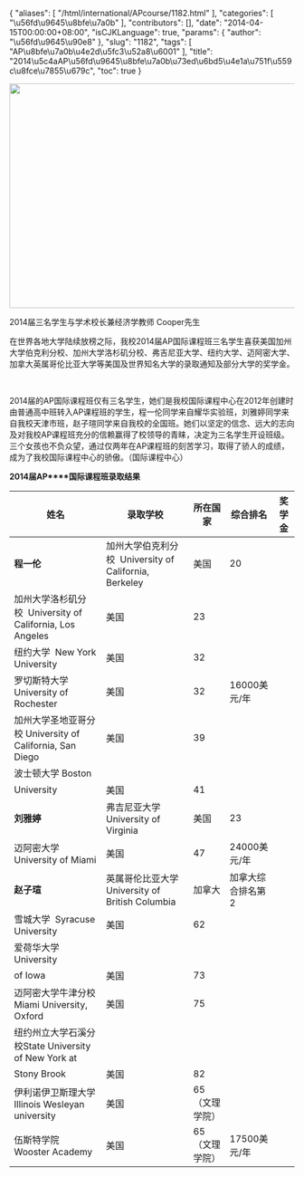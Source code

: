 {
    "aliases": [
        "/html/international/APcourse/1182.html"
    ],
    "categories": [
        "\u56fd\u9645\u8bfe\u7a0b"
    ],
    "contributors": [],
    "date": "2014-04-15T00:00:00+08:00",
    "isCJKLanguage": true,
    "params": {
        "author": "\u56fd\u9645\u90e8"
    },
    "slug": "1182",
    "tags": [
        "AP\u8bfe\u7a0b\u4e2d\u5fc3\u52a8\u6001"
    ],
    "title": "2014\u5c4aAP\u56fd\u9645\u8bfe\u7a0b\u73ed\u6bd5\u4e1a\u751f\u559c\u8fce\u7855\u679c",
    "toc": true
}


<img
    src="https://cdn.tfls.online/mirror/full/fa13ffe12d25717c44410f2dfa1834c28999c4d8.jpg"
    style="display:block;margin-left:auto;margin-right:auto;"
    decoding="async"
    fetchpriority="auto"
    loading="lazy"
    height="397"
    width="600"
/>




2014届三名学生与学术校长兼经济学教师 Cooper先生









在世界各地大学陆续放榜之际，我校2014届AP国际课程班三名学生喜获美国加州大学伯克利分校、加州大学洛杉矶分校、弗吉尼亚大学、纽约大学、迈阿密大学、加拿大英属哥伦比亚大学等美国及世界知名大学的录取通知及部分大学的奖学金。




  




2014届的AP国际课程班仅有三名学生，她们是我校国际课程中心在2012年创建时由普通高中班转入AP课程班的学生，程一伦同学来自耀华实验班，刘雅婷同学来自我校天津市班，赵子瑄同学来自我校的全国班。她们以坚定的信念、远大的志向及对我校AP课程班充分的信赖赢得了校领导的青睐，决定为三名学生开设班级。三个女孩也不负众望，通过仅两年在AP课程班的刻苦学习，取得了骄人的成绩，成为了我校国际课程中心的骄傲。（国际课程中心）




**2014****届****AP****国际课程班录取结果**





| **姓名** | **录取学校** | **所在国家** | **综合排名** | **奖学金** |
| --- | --- | --- | --- | --- |
| **程一伦** | 加州大学伯克利分校     University of California, Berkeley | 美国 | 20 |  |
| 加州大学洛杉矶分校     University of California, Los Angeles | 美国 | 23 |  |
| 纽约大学     New York University | 美国 | 32 |  |
| 罗切斯特大学   University of Rochester | 美国 | 32 | 16000美元/年 |
| 加州大学圣地亚哥分校    University of California, San Diego | 美国 | 39 |  |
| 波士顿大学 Boston  University | 美国 | 41 |  |
| **刘雅婷** | 弗吉尼亚大学     University of Virginia | 美国 | 23 |  |
| 迈阿密大学 University of Miami | 美国 | 47 | 24000美元/年 |
| **赵子瑄** | 英属哥伦比亚大学   University of British Columbia | 加拿大 | 加拿大综合排名第2 |  |
| 雪城大学  Syracuse University | 美国 | 62 |  |
| 爱荷华大学University  of Iowa | 美国 | 73 |  |
| 迈阿密大学牛津分校   Miami University, Oxford | 美国 | 75 |  |
| 纽约州立大学石溪分校State University of New York at  Stony Brook | 美国 | 82 |  |
| 伊利诺伊卫斯理大学   Illinois Wesleyan university | 美国 | 65（文理学院） |  |
| 伍斯特学院   Wooster Academy | 美国 | 65（文理学院） | 17500美元/年 |



  




  



